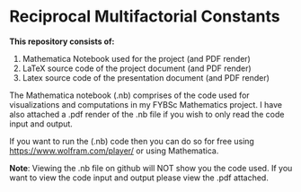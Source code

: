 # Reciprocal Multifactorial Constants
**This repository consists of:**
1. Mathematica Notebook used for the project (and PDF render)
2. LaTeX source code of the project document (and PDF render)
3. Latex source code of the presentation document (and PDF render)

The Mathematica notebook (.nb) comprises of the code used for visualizations and computations in my FYBSc Mathematics project. I have also attached a .pdf render of the .nb file if you wish to only read the code input and output. 

If you want to run the (.nb) code then you can do so for free using https://www.wolfram.com/player/ or using Mathematica.

**Note**: Viewing the .nb file on github will NOT show you the code used. If you want to view the code input and output please view the .pdf attached.

